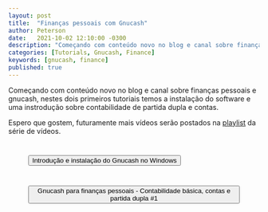 ```yaml
---
layout: post
title:  "Finanças pessoais com Gnucash"
author: Peterson
date:   2021-10-02 12:10:00 -0300
description: "Começando com conteúdo novo no blog e canal sobre finanças pessoais e gnucash, nestes dois primeiros tutoriais temos a instalação do software e uma instrodução sobre contabilidade de partida dupla e contas."
categories: [Tutorials, Gnucash, Finance]
keywords: [gnucash, finance]
published: true
---
```


Começando com conteúdo novo no blog e canal sobre finanças pessoais e gnucash, nestes dois primeiros tutoriais temos a instalação do software e uma instrodução sobre contabilidade de partida dupla e contas.

Espero que gostem, futuramente mais vídeos serão postados na [playlist](https://youtube.com/playlist?list=PLOecuLAL0aCQbyEsQA2fN1UTiAuMch1u6) da série de vídeos.

<div style="margin: 40px">
    <lite-youtube videoid="D2rY5zWUcNw">
        <button type="button" class="lty-playbtn">
            <span class="lyt-visually-hidden">
                Introdução e instalação do Gnucash no Windows            
            </span>
        </button>
    </lite-youtube>
</div>

<div style="margin: 40px">
    <lite-youtube videoid="Fx6bfbDHlxs">
        <button type="button" class="lty-playbtn">
            <span class="lyt-visually-hidden">
                Gnucash para finanças pessoais - Contabilidade básica, contas e partida dupla #1        
            </span>
        </button>
    </lite-youtube>
</div>
